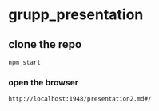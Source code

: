 # grupp_presentation

## clone the repo

```
npm start
```

### open the browser

```
http://localhost:1948/presentation2.md#/
```
